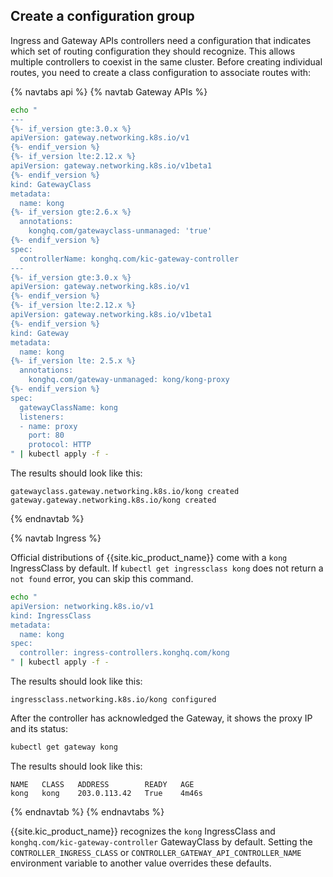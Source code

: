 ## Create a configuration group

Ingress and Gateway APIs controllers need a configuration that indicates which set of
routing configuration they should recognize. This allows multiple controllers to
coexist in the same cluster. Before creating individual routes, you need to
create a class configuration to associate routes with:

{% navtabs api %}
{% navtab Gateway APIs %}
```bash
echo "
---
{%- if_version gte:3.0.x %}
apiVersion: gateway.networking.k8s.io/v1
{%- endif_version %}
{%- if_version lte:2.12.x %}
apiVersion: gateway.networking.k8s.io/v1beta1
{%- endif_version %}
kind: GatewayClass
metadata:
  name: kong
{%- if_version gte:2.6.x %}
  annotations:
    konghq.com/gatewayclass-unmanaged: 'true'
{%- endif_version %}
spec:
  controllerName: konghq.com/kic-gateway-controller
---
{%- if_version gte:3.0.x %}
apiVersion: gateway.networking.k8s.io/v1
{%- endif_version %}
{%- if_version lte:2.12.x %}
apiVersion: gateway.networking.k8s.io/v1beta1
{%- endif_version %}
kind: Gateway
metadata:
  name: kong
{%- if_version lte: 2.5.x %}
  annotations:
    konghq.com/gateway-unmanaged: kong/kong-proxy
{%- endif_version %}
spec:
  gatewayClassName: kong
  listeners:
  - name: proxy
    port: 80
    protocol: HTTP
" | kubectl apply -f -
```
The results should look like this:
```text
gatewayclass.gateway.networking.k8s.io/kong created
gateway.gateway.networking.k8s.io/kong created
```
{% endnavtab %}

{% navtab Ingress %}

Official distributions of {{site.kic_product_name}} come with a `kong`
IngressClass by default. If `kubectl get ingressclass kong` does not return a
`not found` error, you can skip this command.

```bash
echo "
apiVersion: networking.k8s.io/v1
kind: IngressClass
metadata:
  name: kong
spec:
  controller: ingress-controllers.konghq.com/kong
" | kubectl apply -f -
```
The results should look like this:
```text
ingressclass.networking.k8s.io/kong configured
```

After the controller has acknowledged the Gateway, it shows the proxy IP and 
its status:

```bash
kubectl get gateway kong
```
The results should look like this:
```text
NAME   CLASS   ADDRESS        READY   AGE
kong   kong    203.0.113.42   True    4m46s
```
{% endnavtab %}
{% endnavtabs %}

{{site.kic_product_name}} recognizes the `kong` IngressClass and
`konghq.com/kic-gateway-controller` GatewayClass
by default. Setting the `CONTROLLER_INGRESS_CLASS` or
`CONTROLLER_GATEWAY_API_CONTROLLER_NAME` environment variable to
another value overrides these defaults.
